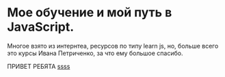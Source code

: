 # Мое обучение и мой путь в JavaScript.
Многое взято из интернтеа, ресурсов по типу learn js, но, больше всего это курсы Ивана Петриченко, за что ему большое спасибо.


ПРИВЕТ РЕБЯТА
<a href ='https://github.com/Aquariids/Learning-JS/blob/main/app/all/Programming/Basic%20js/1-Variables%20and%20use%20strict.js'> ssss </a>
